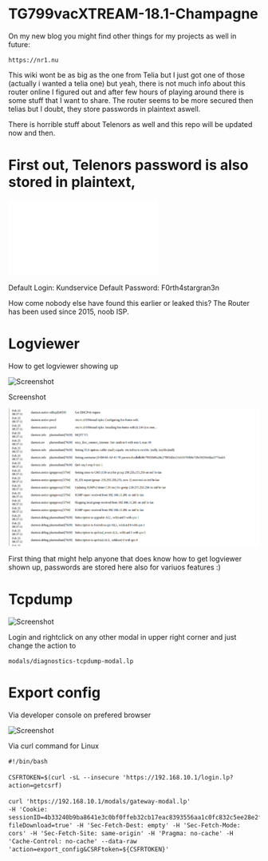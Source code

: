 # TG799vacXTREAM-18.1-Champagne

On my new blog you might find other things for my projects as well in future: 

	https://nr1.nu

This wiki wont be as big as the one from Telia but I just got one of those (actually i wanted a telia one) but yeah, there is not much info 
about this router online I figured out and after few hours of playing around there is some stuff that I want to share.
The router seems to be more secured then telias but I doubt, they store passwords in plaintext aswell. 

There is horrible stuff about Telenors as well and this repo will be updated now and then.


# First out, Telenors password is also stored in plaintext, 

![Screenshot](.previews/telenors-password.txt)

Default Login: Kundservice 
Default Password: F0rth4stargran3n

How come nobody else have found this earlier or leaked this? The Router has been used since 2015, noob ISP. 

# Logviewer

How to get logviewer showing up

![Screenshot](.previews/logviewer_telenor.gif)

Screenshot 

![Screenshot](.previews/telenor_plasmo-password.png)

First thing that might help anyone that does know how to get logviewer shown up, passwords are stored here also for variuos features :) 

# Tcpdump 

![Screenshot](.previews/tcpdump_telenor.gif)

Login and rightclick on any other modal in upper right corner and just change the action to

	modals/diagnostics-tcpdump-modal.lp

# Export config

Via developer console on prefered browser

![Screenshot](.previews/export_config.gif)


Via curl command for Linux

    #!/bin/bash

    CSFRTOKEN=$(curl -sL --insecure 'https://192.168.10.1/login.lp?action=getcsrf)

	curl 'https://192.168.10.1/modals/gateway-modal.lp' 
	-H 'Cookie: sessionID=4b33240b9ba8641e3c0bf0ffeb32cb17eac8393556aa1c0fc832c5ee28e2fc6d; fileDownload=true' -H 'Sec-Fetch-Dest: empty' -H 'Sec-Fetch-Mode: cors' -H 'Sec-Fetch-Site: same-origin' -H 'Pragma: no-cache' -H 'Cache-Control: no-cache' --data-raw 'action=export_config&CSRFtoken=${CSFRTOKEN}'

